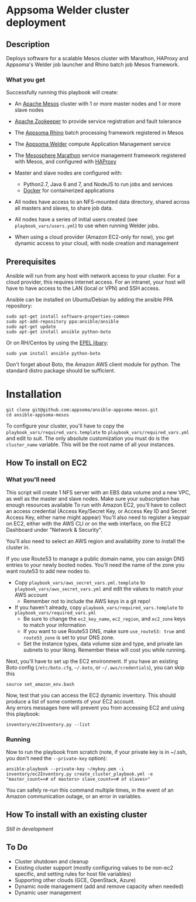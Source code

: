 # **Appsoma Welder cluster deployment**


## Description


Deploys software for a scalable Mesos cluster with Marathon, HAProxy and Appsoma's Welder job launcher and Rhino batch job Mesos framework.

### What you get

Successfully running this playbook will create:

* An [Apache Mesos](http://mesos.apache.org/) cluster with 1 or more master nodes and 1 or more slave nodes
* [Apache Zookeeper](https://zookeeper.apache.org/) to provide service registration and fault tolerance
* The [Appsoma Rhino](https://github.com/appsoma/rhino) batch processing framework registered in Mesos
* The [Appsoma Welder](https://github.com/appsoma/welder) compute Application Management service 
* The [Mesosphere Marathon](https://github.com/mesosphere/marathon) service management framework registered with Mesos, and configured with [HAProxy](http://www.haproxy.org/) 
* Master and slave nodes are configured with:
    * Python2.7, Java 6 and 7, and NodeJS to run jobs and services
    * [Docker](https://www.docker.com/) for containerized applications
    
* All nodes have access to an NFS-mounted data directory, shared across all masters and slaves, to share job data.
* All nodes have a series of initial users created (see `playbook_vars/users.yml`) to use when running Welder jobs.
* When using a cloud provider (Amazon EC2-only for now), you get dynamic access to your cloud, with node creation and management 

## Prerequisites

Ansible will run from any host with network access to your cluster.  For a cloud provider, this requires internet access. 
For an intranet, your host will have to have access to the LAN (local or VPN) and SSH access.

Ansible can be installed on Ubuntu/Debian by adding the ansible PPA repository:

	sudo apt-get install software-properties-common
	sudo apt-add-repository ppa:ansible/ansible
	sudo apt-get update
	sudo apt-get install ansible python-boto
	
Or on RH/Centos by using the [EPEL libary](http://fedoraproject.org/wiki/EPEL):

    sudo yum install ansible python-boto
	
Don't forget about Boto, the Amazon AWS client module for python.  The standard distro package should be sufficient.

# Installation

 
	git clone git@github.com:appsoma/ansible-appsoma-mesos.git
	cd ansible-appsoma-mesos

To configure your cluster, you'll have to copy the `playbook_vars/required_vars.template` to `playbook_vars/required_vars.yml`
and edit to suit.  The only absolute customization you must do is the `cluster_name` variable.  This will be the root name of all your instances.


## How To install on EC2

### What you'll need

This script will create 1 NFS server with an EBS data volume and a new VPC, as well as the master and slave nodes.  Make sure your subscription has enough resources available
To run with Amazon EC2, you'll have to collect an access credential (Access Key/Secret Key, or Access Key ID and Secret Access Key, either name might appear)
You'll also need to register a keypair on EC2, either with the AWS CLI or on the web interface, on the EC2 Dashboard under "Network & Security". 

You'll also need to select an AWS region and availability zone to install the cluster in.

If you use Route53 to manage a public domain name, you can assign DNS entries to your newly booted nodes. You'll need the name of the zone you want route53 to add new nodes to.
 
* Copy `playbook_vars/aws_secret_vars.yml.template` to `playbook_vars/aws_secret_vars.yml` and edit the values to match your AWS account
    * Remember not to include the AWS keys in a git repo!
* If you haven't already, copy `playbook_vars/required_vars.template` to `playbook_vars/required_vars.yml`
    * Be sure to change the `ec2_key_name`, `ec2_region`, and `ec2_zone` keys to match your information
    * If you want to use Route53 DNS, make sure `use_route53: true` and `route53_zone` is set to your DNS zone.
    * Set the instance types, data volume size and type, and private lan subnets to your liking.  Remember these will cost you while running.

Next, you'll have to set up the EC2 environment.  If you have an existing Boto config (`/etc/boto.cfg`, `~/.boto`, or `~/.aws/credentials`), you can skip this

    source set_amazon_env.bash
    
Now, test that you can access the EC2 dynamic inventory.  This should produce a list of some contents of your EC2 account.  
Any errors messages here will prevent you from accessing EC2 and using this playbook:

    inventory/ec2Inventory.py --list

### Running
Now to run the playbook from scratch (note, if your private key is in ~/.ssh, you don't need the `--private-key` option):

    ansible-playbook --private-key ~/mykey.pem -i inventory/ec2Inventory.py create_cluster_playbook.yml -e "master_count=<# of masters> slave_count=<# of slaves>"

You can safely re-run this command multiple times, in the event of an Amazon communication outage, or an error in variables.

## How To install with an existing cluster

*Still in development*

## To Do

* Cluster shutdown and cleanup 
* Existing cluster support (mostly configuring values to be non-ec2 specific, and setting rules for host file variables)
* Supporting other clouds (GCE, OpenStack, Azure)
* Dynamic node management (add and remove capacity when needed)
* Dynamic user management
